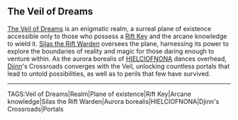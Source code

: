 ## The Veil of Dreams

[The Veil of Dreams](../Places/Veil_of_Dreams.md) is an enigmatic realm, a surreal plane of existence accessible only to those who possess a [Rift Key](Rift%20Key.md) and the arcane knowledge to wield it. [Silas the Rift Warden](../People/Silas_Rift_Warden.md) oversees the plane, harnessing its power to explore the boundaries of reality and magic for those daring enough to venture within. As the aurora borealis of [HIELCIOFNONA](../Places/HIELCIOFNONA.md) dances overhead, [Djinn](../People/Djinn.md)'s Crossroads converges with the Veil, unlocking countless portals that lead to untold possibilities, as well as to perils that few have survived.


---

TAGS:Veil of Dreams|Realm|Plane of existence|Rift Key|Arcane knowledge|Silas the Rift Warden|Aurora borealis|HIELCIOFNONA|Djinn's Crossroads|Portals
